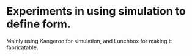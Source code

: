 # Experiments in using simulation to define form. 

Mainly using Kangeroo for simulation, and Lunchbox for making it fabricatable. 